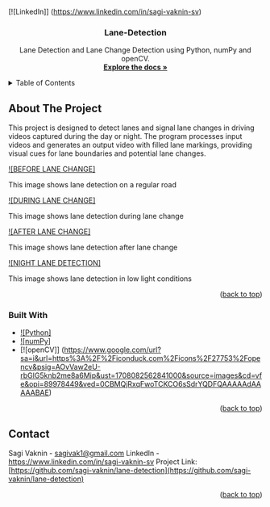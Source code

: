 <a name="readme-top"></a>


[![LinkedIn]] (https://www.linkedin.com/in/sagi-vaknin-sv)

<h3 align="center">Lane-Detection</h3>

  <p align="center">
    Lane Detection and Lane Change Detection using Python, numPy and openCV.
    <br />
    <a href="https://github.com/sagi-vaknin/lane-detection"><strong>Explore the docs »</strong></a>
  </p>
</div>

<details>
  <summary>Table of Contents</summary>
  <ol>
    <li>
      <a href="#about-the-project">About The Project</a>
      <ul>
        <li><a href="#built-with">Built With</a></li>
      </ul>
    </li>
  </ol>
</details>


## About The Project
This project is designed to detect lanes and signal lane changes in driving videos captured during the day or night. 
The program processes input videos and generates an output video with filled lane markings, providing visual cues for lane boundaries and potential lane changes.

[![BEFORE LANE CHANGE]](https://github.com/sagi-vaknin/lane-detection/blob/cc682b4015d501e424ba86f4d04b5d6a5474c1ec/screenshots/shot1.png)
<p>This image shows lane detection on a regular road</p>

[![DURING LANE CHANGE]](https://github.com/sagi-vaknin/lane-detection/blob/cc682b4015d501e424ba86f4d04b5d6a5474c1ec/screenshots/shot2.png)
<p>This image shows lane detection during lane change</p>

[![AFTER LANE CHANGE]](https://github.com/sagi-vaknin/lane-detection/blob/cc682b4015d501e424ba86f4d04b5d6a5474c1ec/screenshots/shot3.png)
<p>This image shows lane detection after lane change</p>

[![NIGHT LANE DETECTION]](https://github.com/sagi-vaknin/lane-detection/blob/cc682b4015d501e424ba86f4d04b5d6a5474c1ec/screenshots/shot3.png)
<p>This image shows lane detection in low light conditions</p>

<p align="right">(<a href="#readme-top">back to top</a>)</p>



### Built With

* [![Python]](https://upload.wikimedia.org/wikipedia/commons/1/1f/Python_logo_01.svg)
* [![numPy]](https://www.google.com/url?sa=i&url=https%3A%2F%2Fen.m.wikipedia.org%2Fwiki%2FFile%3ANumPy_logo_2020.svg&psig=AOvVaw1pE57-tp05dSMdggizztGr&ust=1708082533671000&source=images&cd=vfe&opi=89978449&ved=0CBMQjRxqFwoTCPin9LadrYQDFQAAAAAdAAAAABAE)
* [![openCV]] (https://www.google.com/url?sa=i&url=https%3A%2F%2Ficonduck.com%2Ficons%2F27753%2Fopencv&psig=AOvVaw2eU-rbGlG5knb2me8a6Mip&ust=1708082562841000&source=images&cd=vfe&opi=89978449&ved=0CBMQjRxqFwoTCKCO6sSdrYQDFQAAAAAdAAAAABAE)

<p align="right">(<a href="#readme-top">back to top</a>)</p>

## Contact

Sagi Vaknin - sagivak1@gmail.com
LinkedIn  - https://www.linkedin.com/in/sagi-vaknin-sv
Project Link: [https://github.com/sagi-vaknin/lane-detection](https://github.com/sagi-vaknin/lane-detection)


<p align="right">(<a href="#readme-top">back to top</a>)</p>


